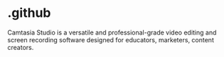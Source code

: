 # .github
Camtasia Studio is a versatile and professional-grade video editing and screen recording software designed for educators, marketers, content creators.
